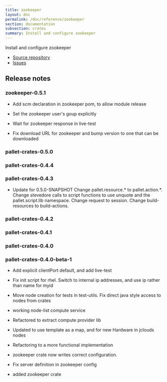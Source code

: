 ```yaml
---
title: zookeeper
layout: doc
permalink: /doc/reference/zookeeper
section: documentation
subsection: crates
summary: Install and configure zookeeper
---
```

Install and configure zookeeper

- [Source repository](https://github.com/pallet/zookeeper-crate "GitHub Repository for crate")
- [Issues](https://github.com/pallet/zookeeper-crate/issues "GitHub Issues for crate")

## Release notes


### zookeeper-0.5.1

- Add scm declaration in zookeeper pom, to allow module release

- Set the zookeeper user's goup explicitly

- Wait for zookeeper response in live-test

- Fix download URL for zookeeper and bump version to one that can be
  downloaded


### pallet-crates-0.5.0


### pallet-crates-0.4.4


### pallet-crates-0.4.3

- Update for 0.5.0-SNAPSHOT
  Change pallet.resource.\* to pallet.action.\*. Change stevedore calls to
  script functions to use unquote and the pallet.script.lib namespace. 
  Change request to session.  Change build-resources to build-actions.


### pallet-crates-0.4.2


### pallet-crates-0.4.1


### pallet-crates-0.4.0


### pallet-crates-0.4.0-beta-1

- Add explicit clientPort default, and add live-test

- Fix init script for rhel. Switch to internal ip addresses, and use ip
  rather than name for myid

- Move node creation for tests in test-utils. Fix direct java style access to
  nodes from crates

- working node-list compute service

- Refactored to extract compute provider lib

- Updated to use template as a map, and for new Hardware in jclouds nodes

- Refactoring to a more functional implementation

- zookeeper crate now writes correct configuration.

- Fix server definition in zookeeper config

- added zookeeper crate

